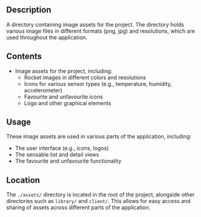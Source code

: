 ## Description

A directory containing image assets for the project. The directory holds various image files in different formats (png, jpg) and resolutions, which are used throughout the application.


## Contents

* Image assets for the project, including:
	+ Rocket images in different colors and resolutions
	+ Icons for various sensor types (e.g., temperature, humidity, accelerometer)
	+ Favourite and unfavourite icons
	+ Logo and other graphical elements


## Usage

These image assets are used in various parts of the application, including:
* The user interface (e.g., icons, logos)
* The sensable list and detail views
* The favourite and unfavourite functionality


## Location

The `./assets/` directory is located in the root of the project, alongside other directories such as `library/` and `client/`. This allows for easy access and sharing of assets across different parts of the application.



